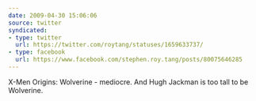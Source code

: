 ```yaml
---
date: 2009-04-30 15:06:06
source: twitter
syndicated:
- type: twitter
  url: https://twitter.com/roytang/statuses/1659633737/
- type: facebook
  url: https://www.facebook.com/stephen.roy.tang/posts/80075646285
---
```


X-Men Origins: Wolverine - mediocre. And Hugh Jackman is too tall to be Wolverine.